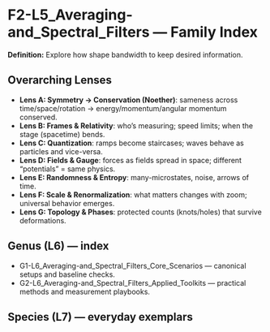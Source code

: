 # F2-L5_Averaging-and_Spectral_Filters — Family Index
**Definition:** Explore how shape bandwidth to keep desired information.

## Overarching Lenses

- **Lens A: Symmetry -> Conservation (Noether)**: sameness across time/space/rotation → energy/momentum/angular momentum conserved.
- **Lens B: Frames & Relativity**: who’s measuring; speed limits; when the stage (spacetime) bends.
- **Lens C: Quantization**: ramps become staircases; waves behave as particles and vice-versa.
- **Lens D: Fields & Gauge**: forces as fields spread in space; different “potentials” = same physics.
- **Lens E: Randomness & Entropy**: many-microstates, noise, arrows of time.
- **Lens F: Scale & Renormalization**: what matters changes with zoom; universal behavior emerges.
- **Lens G: Topology & Phases**: protected counts (knots/holes) that survive deformations.

## Genus (L6) — index
- G1-L6_Averaging-and_Spectral_Filters_Core_Scenarios — canonical setups and baseline checks.
- G2-L6_Averaging-and_Spectral_Filters_Applied_Toolkits — practical methods and measurement playbooks.

## Species (L7) — everyday exemplars
